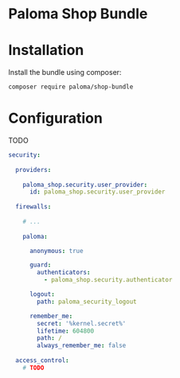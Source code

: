 Paloma Shop Bundle
=====

# Installation

Install the bundle using composer:

```
composer require paloma/shop-bundle
```

# Configuration

TODO 

```yaml
security:
  
  providers:
  
    paloma_shop.security.user_provider:
      id: paloma_shop.security.user_provider
    
  firewalls:
    
    # ...
      
    paloma:

      anonymous: true

      guard:
        authenticators:
          - paloma_shop.security.authenticator

      logout:
        path: paloma_security_logout

      remember_me:
        secret: '%kernel.secret%'
        lifetime: 604800
        path: /
        always_remember_me: false
      
  access_control:
    # TODO
```